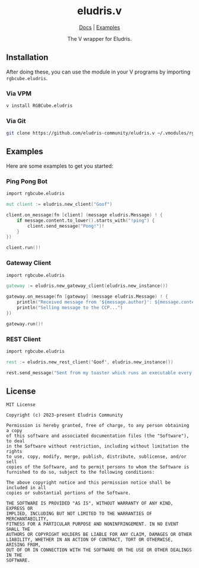 <div align="center">

<h1>eludris.v</h1>

[Docs](https://rgbcube.github.io/docs/eludris) | [Examples](https://github.com/eludris-community/eludris.v/tree/master/examples)

The V wrapper for Eludris.

</div>

## Installation

After doing these, you can use the module in your V programs by importing `rgbcube.eludris`.

### Via VPM

```bash
v install RGBCube.eludris
```

### Via Git

```bash
git clone https://github.com/eludris-community/eludris.v ~/.vmodules/rgbcube/eludris
```

## Examples

Here are some examples to get you started:

### Ping Pong Bot

```v
import rgbcube.eludris

mut client := eludris.new_client("Goof")

client.on_message(fn [client] (message eludris.Message) ! {
    if message.content.to_lower().starts_with("!ping") {
        client.send_message("Pong!")!
    }
})

client.run()!
```

### Gateway Client

```v
import rgbcube.eludris

gateway := eludris.new_gateway_client(eludris.new_instance())

gateway.on_message(fn [gateway] (message eludris.Message) ! {
    println("Received message from '${message.author}': ${message.content}")
    println("Selling message to the CCP...")
})

gateway.run()!
```

### REST Client

```v
import rgbcube.eludris

rest := eludris.new_rest_client('Goof', eludris.new_instance())

rest.send_message("Sent from my toaster which runs an executable every time i toast!")!
```

## License

```
MIT License

Copyright (c) 2023-present Eludris Community

Permission is hereby granted, free of charge, to any person obtaining a copy
of this software and associated documentation files (the "Software"), to deal
in the Software without restriction, including without limitation the rights
to use, copy, modify, merge, publish, distribute, sublicense, and/or sell
copies of the Software, and to permit persons to whom the Software is
furnished to do so, subject to the following conditions:

The above copyright notice and this permission notice shall be included in all
copies or substantial portions of the Software.

THE SOFTWARE IS PROVIDED "AS IS", WITHOUT WARRANTY OF ANY KIND, EXPRESS OR
IMPLIED, INCLUDING BUT NOT LIMITED TO THE WARRANTIES OF MERCHANTABILITY,
FITNESS FOR A PARTICULAR PURPOSE AND NONINFRINGEMENT. IN NO EVENT SHALL THE
AUTHORS OR COPYRIGHT HOLDERS BE LIABLE FOR ANY CLAIM, DAMAGES OR OTHER
LIABILITY, WHETHER IN AN ACTION OF CONTRACT, TORT OR OTHERWISE, ARISING FROM,
OUT OF OR IN CONNECTION WITH THE SOFTWARE OR THE USE OR OTHER DEALINGS IN THE
SOFTWARE.
```
